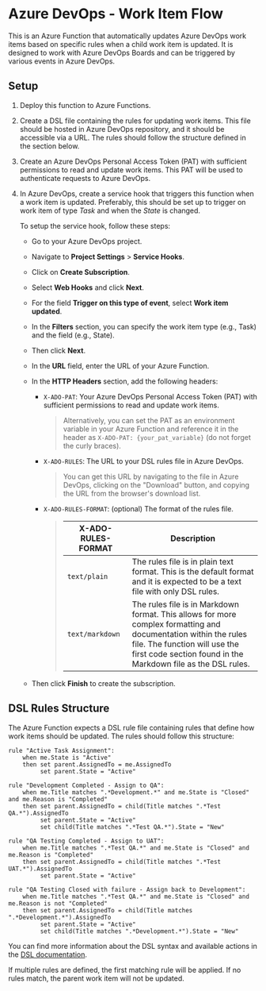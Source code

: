 # Azure DevOps - Work Item Flow

This is an Azure Function that automatically updates Azure DevOps work items based on specific rules when a child work item is updated. It is designed to work with Azure DevOps Boards and can be triggered by various events in Azure DevOps.

## Setup

1. Deploy this function to Azure Functions.
2. Create a DSL file containing the rules for updating work items. This file should be hosted in Azure DevOps repository, and it should be accessible via a URL. The rules should follow the structure defined in the section below.
3. Create an Azure DevOps Personal Access Token (PAT) with sufficient permissions to read and update work items. This PAT will be used to authenticate requests to Azure DevOps.
4. In Azure DevOps, create a service hook that triggers this function when a work item is updated. Preferably, this should be set up to trigger on work item of type _Task_ and when the _State_ is changed.

   To setup the service hook, follow these steps:
   - Go to your Azure DevOps project.
   - Navigate to **Project Settings** > **Service Hooks**.
   - Click on **Create Subscription**.
   - Select **Web Hooks** and click **Next**.
   - For the field **Trigger on this type of event**, select **Work item updated**.
   - In the **Filters** section, you can specify the work item type (e.g., Task) and the field (e.g., State).
   - Then click **Next**.
   - In the **URL** field, enter the URL of your Azure Function.
   - In the **HTTP Headers** section, add the following headers:
     - `X-ADO-PAT`: Your Azure DevOps Personal Access Token (PAT) with sufficient permissions to read and update work items.

       > Alternatively, you can set the PAT as an environment variable in your Azure Function and reference it in the header as `X-ADO-PAT: {your_pat_variable}` (do not forget the curly braces).

     - `X-ADO-RULES`: The URL to your DSL rules file in Azure DevOps.
  
        > You can get this URL by navigating to the file in Azure DevOps, clicking on the "Download" button, and copying the URL from the browser's download list.
     
     - `X-ADO-RULES-FORMAT`: (optional) The format of the rules file.

        > | X-ADO-RULES-FORMAT | Description |
        > |--------------------|-------------|
        > | `text/plain`       | The rules file is in plain text format. This is the default format and it is expected to be a text file with only DSL rules. |
        > | `text/markdown`    | The rules file is in Markdown format. This allows for more complex formatting and documentation within the rules file. The function will use the first code section found in the Markdown file as the DSL rules. |

   - Then click **Finish** to create the subscription.
 

## DSL Rules Structure

The Azure Function expects a DSL rule file containing rules that define how work items should be updated. The rules should follow this structure:

```
rule "Active Task Assignment":
    when me.State is "Active"
    then set parent.AssignedTo = me.AssignedTo
         set parent.State = "Active"

rule "Development Completed - Assign to QA":
    when me.Title matches ".*Development.*" and me.State is "Closed" and me.Reason is "Completed"
    then set parent.AssignedTo = child(Title matches ".*Test QA.*").AssignedTo
         set parent.State = "Active"
         set child(Title matches ".*Test QA.*").State = "New"

rule "QA Testing Completed - Assign to UAT":
    when me.Title matches ".*Test QA.*" and me.State is "Closed" and me.Reason is "Completed"
    then set parent.AssignedTo = child(Title matches ".*Test UAT.*").AssignedTo
         set parent.State = "Active"

rule "QA Testing Closed with failure - Assign back to Development":
    when me.Title matches ".*Test QA.*" and me.State is "Closed" and me.Reason is not "Completed"
    then set parent.AssignedTo = child(Title matches ".*Development.*").AssignedTo
         set parent.State = "Active"
         set child(Title matches ".*Development.*").State = "New"
```

You can find more information about the DSL syntax and available actions in the [DSL documentation](dsl.md).

If multiple rules are defined, the first matching rule will be applied. If no rules match, the parent work item will not be updated.